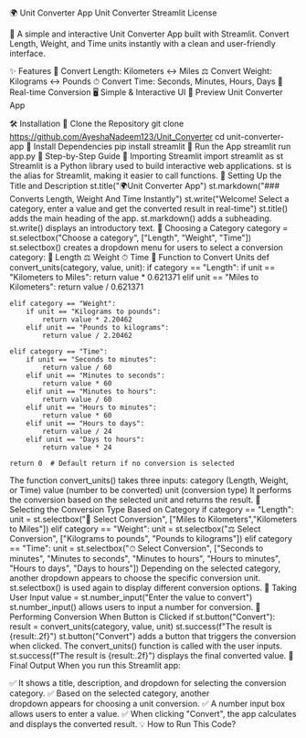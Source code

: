 🌍 Unit Converter App
Unit Converter Streamlit License

🚀 A simple and interactive Unit Converter App built with Streamlit. Convert Length, Weight, and Time units instantly with a clean and user-friendly interface.

✨ Features
📏 Convert Length: Kilometers ↔ Miles
⚖ Convert Weight: Kilograms ↔ Pounds
⏱ Convert Time: Seconds, Minutes, Hours, Days
🎯 Real-time Conversion
🖥 Simple & Interactive UI
📸 Preview
Unit Converter App

🛠 Installation
⿡ Clone the Repository
git clone https://github.com/AyeshaNadeem123/Unit_Converter
cd unit-converter-app
⿢ Install Dependencies
pip install streamlit
⿣ Run the App
streamlit run app.py
📝 Step-by-Step Guide
⿡ Importing Streamlit
import streamlit as st
Streamlit is a Python library used to build interactive web applications.
st is the alias for Streamlit, making it easier to call functions.
⿢ Setting Up the Title and Description
st.title("🌍Unit Converter App")
st.markdown("### Converts Length, Weight And Time Instantly")
st.write("Welcome! Select a category, enter a value and get the converted result in real-time")
st.title() adds the main heading of the app.
st.markdown() adds a subheading.
st.write() displays an introductory text.
⿣ Choosing a Category
category = st.selectbox("Choose a category", ["Length", "Weight", "Time"])
st.selectbox() creates a dropdown menu for users to select a conversion category:
📏 Length
⚖ Weight
⏱ Time
⿤ Function to Convert Units
def convert_units(category, value, unit):
    if category == "Length":
        if unit == "Kilometers to Miles":
            return value * 0.621371
        elif unit == "Miles to Kilometers":
            return value / 0.621371
        
    elif category == "Weight":
        if unit == "Kilograms to pounds":
            return value * 2.20462
        elif unit == "Pounds to kilograms":
            return value / 2.20462
            
    elif category == "Time":
        if unit == "Seconds to minutes":
            return value / 60
        elif unit == "Minutes to seconds":
            return value * 60
        elif unit == "Minutes to hours":
            return value / 60
        elif unit == "Hours to minutes":
            return value * 60
        elif unit == "Hours to days":
            return value / 24
        elif unit == "Days to hours":
            return value * 24
    
    return 0  # Default return if no conversion is selected
The function convert_units() takes three inputs:
category (Length, Weight, or Time)
value (number to be converted)
unit (conversion type)
It performs the conversion based on the selected unit and returns the result.
⿥ Selecting the Conversion Type Based on Category
if category == "Length":
    unit = st.selectbox("📏 Select Conversion", ["Miles to Kilometers","Kilometers to Miles"])
elif category == "Weight":
    unit = st.selectbox("⚖ Select Conversion", ["Kilograms to pounds", "Pounds to kilograms"])
elif category == "Time":
    unit = st.selectbox("⏱ Select Conversion", ["Seconds to minutes", "Minutes to seconds", "Minutes to hours", "Hours to minutes", "Hours to days", "Days to hours"])
Depending on the selected category, another dropdown appears to choose the specific conversion unit.
st.selectbox() is used again to display different conversion options.
⿦ Taking User Input
value = st.number_input("Enter the value to convert")
st.number_input() allows users to input a number for conversion.
⿧ Performing Conversion When Button is Clicked
if st.button("Convert"):
    result = convert_units(category, value, unit)
    st.success(f"The result is {result:.2f}")
st.button("Convert") adds a button that triggers the conversion when clicked.
The convert_units() function is called with the user inputs.
st.success(f"The result is {result:.2f}") displays the final converted value.
🎯 Final Output
When you run this Streamlit app:

✅ It shows a title, description, and dropdown for selecting the conversion category.
✅ Based on the selected category, another dropdown appears for choosing a unit conversion.
✅ A number input box allows users to enter a value.
✅ When clicking "Convert", the app calculates and displays the converted result.
💡 How to Run This Code?

